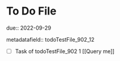 # To Do File

due:: 2022-09-29

metadatafield:: todoTestFile_902_12

- [ ] Task of todoTestFile_902 1 [[Query me]]
